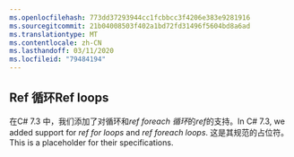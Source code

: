 ```yaml
---
ms.openlocfilehash: 773dd37293944cc1fcbbcc3f4206e383e9281916
ms.sourcegitcommit: 21b04008503f402a1bd72fd31496f5604bd8a6ad
ms.translationtype: MT
ms.contentlocale: zh-CN
ms.lasthandoff: 03/11/2020
ms.locfileid: "79484194"
---
```

## <a name="ref-loops"></a><span data-ttu-id="afcf3-101">Ref 循环</span><span class="sxs-lookup"><span data-stu-id="afcf3-101">Ref loops</span></span>

<span data-ttu-id="afcf3-102">在C# 7.3 中，我们添加了对循环和*ref foreach 循环*的*ref*的支持。</span><span class="sxs-lookup"><span data-stu-id="afcf3-102">In C# 7.3, we added support for *ref for loops* and *ref foreach loops*.</span></span>  <span data-ttu-id="afcf3-103">这是其规范的占位符。</span><span class="sxs-lookup"><span data-stu-id="afcf3-103">This is a placeholder for their specifications.</span></span>
